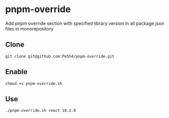 # pnpm-override
Add pnpm override section with specified library version in all package.json files in monorepository

## Clone

```
git clone git@github.com:Pe5h4/pnpm-override.git
```

## Enable

```
chmod +x pnpm-override.sh
```

## Use

```
./pnpm-override.sh react 18.2.0
```
